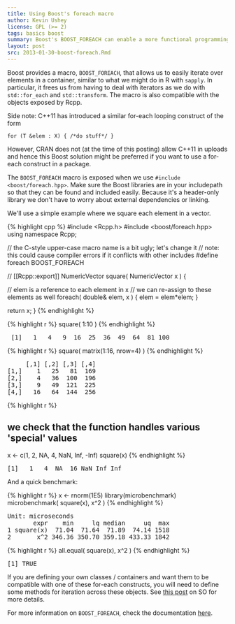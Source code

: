 ```yaml
---
title: Using Boost's foreach macro
author: Kevin Ushey
license: GPL (>= 2)
tags: basics boost
summary: Boost's BOOST_FOREACH can enable a more functional programming style.
layout: post
src: 2013-01-30-boost-foreach.Rmd
---
```

 
Boost provides a macro, `BOOST_FOREACH`, that allows us to easily iterate
over elements in a container, similar to what we might
do in R with `sapply`.
In particular, it frees us from having to deal with iterators as we do with 
`std::for_each` and `std::transform`. The macro is also compatible with the 
objects exposed by Rcpp.
 
Side note: C++11 has introduced a similar for-each looping construct of the form
 
    for (T &elem : X) { /*do stuff*/ } 
    
However, CRAN does not (at the time of this posting) allow C++11 in uploads and 
hence this Boost solution might be preferred if you want to use a for-each 
construct in a package.
 
The `BOOST_FOREACH` macro is exposed when we use `#include <boost/foreach.hpp>`.
Make sure the Boost libraries are in your includepath so that they can be found and
included easily. Because it's a header-only library we don't have to worry
about external dependencies or linking.
 
We'll use a simple example where we square each element in a vector.
 

{% highlight cpp %}
#include <Rcpp.h>
#include <boost/foreach.hpp>
using namespace Rcpp;
 
// the C-style upper-case macro name is a bit ugly; let's change it
// note: this could cause compiler errors if it conflicts with other includes
#define foreach BOOST_FOREACH
 
// [[Rcpp::export]]
NumericVector square( NumericVector x ) {
  
  // elem is a reference to each element in x
  // we can re-assign to these elements as well
  foreach( double& elem, x ) {
    elem = elem*elem;
  }
  
  return x;
}
{% endhighlight %}

 

{% highlight r %}
square( 1:10 )
{% endhighlight %}



<pre class="output">
 [1]   1   4   9  16  25  36  49  64  81 100
</pre>



{% highlight r %}
square( matrix(1:16, nrow=4) )
{% endhighlight %}



<pre class="output">
     [,1] [,2] [,3] [,4]
[1,]    1   25   81  169
[2,]    4   36  100  196
[3,]    9   49  121  225
[4,]   16   64  144  256
</pre>



{% highlight r %}
## we check that the function handles various 'special' values
x <- c(1, 2, NA, 4, NaN, Inf, -Inf)
square(x)
{% endhighlight %}



<pre class="output">
[1]   1   4  NA  16 NaN Inf Inf
</pre>

 
And a quick benchmark:
 

{% highlight r %}
x <- rnorm(1E5)
library(microbenchmark)
microbenchmark(
  square(x),
  x^2
  )
{% endhighlight %}



<pre class="output">
Unit: microseconds
       expr    min     lq median     uq  max
1 square(x)  71.04  71.64  71.89  74.14 1518
2       x^2 346.36 350.70 359.18 433.33 1842
</pre>



{% highlight r %}
all.equal( square(x), x^2 )
{% endhighlight %}



<pre class="output">
[1] TRUE
</pre>

 
If you are defining your own classes / containers and want them to be compatible 
with one of these for-each constructs, you will need to define some methods for
iteration across these objects. See 
[this post](http://stackoverflow.com/questions/7562356/c11-foreach-syntax-and-custom-iterator) 
on SO for more details.
 
For more information on `BOOST_FOREACH`, check the documentation 
[here](http://www.boost.org/doc/libs/1_52_0/doc/html/foreach.html).

